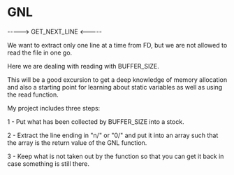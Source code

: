 # GNL

-----> GET_NEXT_LINE <-----

We want to extract only one line at a time from FD,
but we are not allowed to read the file in one go.

Here we are dealing with reading with BUFFER_SIZE.

This will be a good excursion to get a deep 
knowledge of memory allocation and also a starting 
point for learning about static variables
as well as using the read function.

My project includes three steps:

1 - Put what has been collected by BUFFER_SIZE
    into a stock. 

2 - Extract the line ending in "n/" or "0/" 
    and put it into an array such that the array 
    is the return value of the GNL function. 

3 - Keep what is not taken out by the function 
    so that you can get it back in case 
    something is still there.
